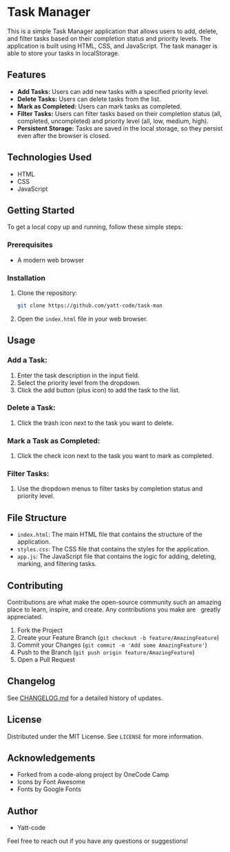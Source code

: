# Task Manager

This is a simple Task Manager application that allows users to add, delete, and filter tasks based on their completion status and priority levels. The application is built using HTML, CSS, and JavaScript. The task manager is able to store your tasks in localStorage.

## Features

*   **Add Tasks:** Users can add new tasks with a specified priority level.
*   **Delete Tasks:** Users can delete tasks from the list.
*   **Mark as Completed:** Users can mark tasks as completed.
*   **Filter Tasks:** Users can filter tasks based on their completion status (all, completed, uncompleted) and priority level (all, low, medium, high).
*   **Persistent Storage:** Tasks are saved in the local storage, so they persist even after the browser is closed.

## Technologies Used

*   HTML
*   CSS
*   JavaScript

## Getting Started

To get a local copy up and running, follow these simple steps:

### Prerequisites

*   A modern web browser   


### Installation

1.  Clone the repository:

    ```bash
    git clone https://github.com/yatt-code/task-man 
    ```

2.  Open the `index.html` file in your web browser.

## Usage

### Add a Task:

1.  Enter the task description in the input field.
2.  Select the priority level from the dropdown.
3.  Click the add button (plus icon) to add the task to the list.

### Delete a Task:

1.  Click the trash icon next to the task you want to delete.

### Mark a Task as Completed:

1.  Click the check icon next to the task you want to mark as completed.

### Filter Tasks:

1.  Use the dropdown menus to filter tasks by completion status and priority level.

## File Structure

*   `index.html`: The main HTML file that contains the structure of the application.
*   `styles.css`: The CSS file that contains the styles for the application.
*   `app.js`: The JavaScript file that contains the logic for adding, deleting, marking, and filtering tasks.

## Contributing

Contributions are what make the open-source community such an amazing place to learn, inspire, and create. Any contributions you make are   
 greatly appreciated.

1.  Fork the Project
2.  Create your Feature Branch (`git checkout -b feature/AmazingFeature`)
3.  Commit your Changes (`git commit -m 'Add some AmazingFeature'`)
4.  Push to the Branch (`git push origin feature/AmazingFeature`)
5.  Open a Pull Request   

## Changelog

See [CHANGELOG.md](CHANGELOG.md) for a detailed history of updates.


## License

Distributed under the MIT License. See `LICENSE` for more information.

## Acknowledgements   


*   Forked from a code-along project by OneCode Camp
*   Icons by Font Awesome
*   Fonts by Google Fonts

## Author

*   Yatt-code

Feel free to reach out if you have any questions or suggestions!